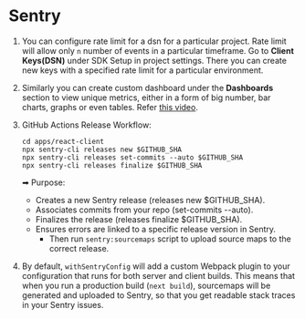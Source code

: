 # Sentry

1.  You can configure rate limit for a dsn for a particular project. Rate limit will allow only `n` number of events in a particular timeframe. Go to **Client Keys(DSN)** under SDK Setup in project settings. There you can create new keys with a specified rate limit for a particular environment.

2.  Similarly you can create custom dashboard under the **Dashboards** section to view unique metrics, either in a form of big number, bar charts, graphs or even tables. Refer [this video](https://www.youtube.com/watch?v=4qY6iaJ0ZEI&list=PLOwEowqdeNMr7wwxSeUChfvxkcvOD4PhW&index=13).

3.  GitHub Actions Release Workflow:

    ```
    cd apps/react-client
    npx sentry-cli releases new $GITHUB_SHA
    npx sentry-cli releases set-commits --auto $GITHUB_SHA
    npx sentry-cli releases finalize $GITHUB_SHA
    ```

	  ➡ Purpose:
    - Creates a new Sentry release (releases new $GITHUB_SHA).
    - Associates commits from your repo (set-commits --auto).
    - Finalizes the release (releases finalize $GITHUB_SHA).
    - Ensures errors are linked to a specific release version in Sentry.
	  - Then run `sentry:sourcemaps` script to upload source maps to the   correct release.

4.  By default, `withSentryConfig` will add a custom Webpack plugin to your configuration that runs for both server and client builds. This means that when you run a production build (`next build`), sourcemaps will be generated and uploaded to Sentry, so that you get readable stack traces in your Sentry issues.